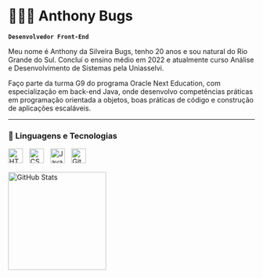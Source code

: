 # 👩🏻‍💻 Anthony Bugs

**`Desenvolvedor Front-End`**

Meu nome é Anthony da Silveira Bugs, tenho 20 anos e sou natural do Rio Grande do Sul. Concluí o ensino médio em 2022 e atualmente curso Análise e Desenvolvimento de Sistemas pela Uniasselvi.

Faço parte da turma G9 do programa Oracle Next Education, com especialização em back-end Java, onde desenvolvo competências práticas em programação orientada a objetos, boas práticas de código e construção de aplicações escaláveis.

---

### 🤖 Linguagens e Tecnologias

<img 
    align="left" 
    alt="HTML"
    title="HTML" 
    width="30px" 
    style="padding-right: 10px;" 
    src="https://cdn.jsdelivr.net/gh/devicons/devicon@latest/icons/html5/html5-original.svg" 
/>
<img 
    align="left" 
    alt="CSS" 
    title="CSS"
    width="30px" 
    style="padding-right: 10px;" 
    src="https://cdn.jsdelivr.net/gh/devicons/devicon@latest/icons/css3/css3-original.svg" 
/>
<img 
    align="left" 
    alt="JavaScript" 
    title="JavaScript"
    width="30px" 
    style="padding-right: 10px;" 
    src="https://cdn.jsdelivr.net/gh/devicons/devicon@latest/icons/javascript/javascript-original.svg" 
/>

<img 
    align="left" 
    alt="Git" 
    title="Git"
    width="30px" 
    style="padding-right: 10px;" 
    src="https://cdn.jsdelivr.net/gh/devicons/devicon@latest/icons/git/git-original.svg" 
/>


<br/>
<br/>

<img 
      align="left" 
      alt="GitHub Stats" 
      height="200" 
      src="https://github-readme-stats.vercel.app/api/top-langs/?username=hossomii&theme=tokyonight&layout=compact&custom_title=Tecnologias&langs_count=9" 
  />

</p>
